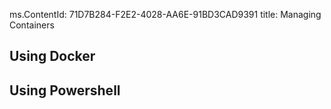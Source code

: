 ms.ContentId: 71D7B284-F2E2-4028-AA6E-91BD3CAD9391
title: Managing Containers

## Using Docker ##

## Using Powershell ##